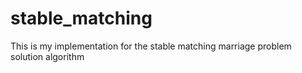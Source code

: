 # stable_matching
This is my implementation for the stable matching marriage problem solution algorithm
